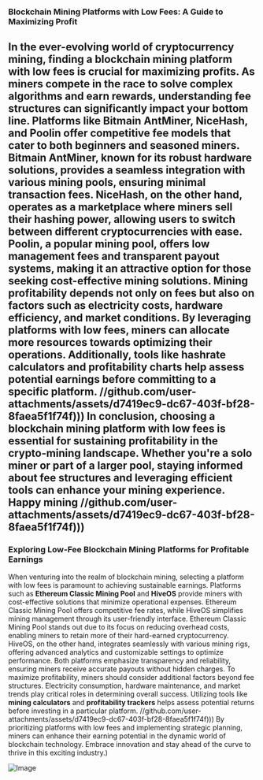 ### Blockchain Mining Platforms with Low Fees: A Guide to Maximizing Profit
In the ever-evolving world of cryptocurrency mining, finding a blockchain mining platform with low fees is crucial for maximizing profits. As miners compete in the race to solve complex algorithms and earn rewards, understanding fee structures can significantly impact your bottom line. Platforms like **Bitmain AntMiner**, **NiceHash**, and **Poolin** offer competitive fee models that cater to both beginners and seasoned miners.
Bitmain AntMiner, known for its robust hardware solutions, provides a seamless integration with various mining pools, ensuring minimal transaction fees. NiceHash, on the other hand, operates as a marketplace where miners sell their hashing power, allowing users to switch between different cryptocurrencies with ease. Poolin, a popular mining pool, offers low management fees and transparent payout systems, making it an attractive option for those seeking cost-effective mining solutions.
Mining profitability depends not only on fees but also on factors such as electricity costs, hardware efficiency, and market conditions. By leveraging platforms with low fees, miners can allocate more resources towards optimizing their operations. Additionally, tools like **hashrate calculators** and **profitability charts** help assess potential earnings before committing to a specific platform.
 //github.com/user-attachments/assets/d7419ec9-dc67-403f-bf28-8faea5f1f74f)))
In conclusion, choosing a blockchain mining platform with low fees is essential for sustaining profitability in the crypto-mining landscape. Whether you're a solo miner or part of a larger pool, staying informed about fee structures and leveraging efficient tools can enhance your mining experience. Happy mining //github.com/user-attachments/assets/d7419ec9-dc67-403f-bf28-8faea5f1f74f)))
---
### Exploring Low-Fee Blockchain Mining Platforms for Profitable Earnings
When venturing into the realm of blockchain mining, selecting a platform with low fees is paramount to achieving sustainable earnings. Platforms such as **Ethereum Classic Mining Pool** and **HiveOS** provide miners with cost-effective solutions that minimize operational expenses. Ethereum Classic Mining Pool offers competitive fee rates, while HiveOS simplifies mining management through its user-friendly interface.
Ethereum Classic Mining Pool stands out due to its focus on reducing overhead costs, enabling miners to retain more of their hard-earned cryptocurrency. HiveOS, on the other hand, integrates seamlessly with various mining rigs, offering advanced analytics and customizable settings to optimize performance. Both platforms emphasize transparency and reliability, ensuring miners receive accurate payouts without hidden charges.
To maximize profitability, miners should consider additional factors beyond fee structures. Electricity consumption, hardware maintenance, and market trends play critical roles in determining overall success. Utilizing tools like **mining calculators** and **profitability trackers** helps assess potential returns before investing in a particular platform.
 //github.com/user-attachments/assets/d7419ec9-dc67-403f-bf28-8faea5f1f74f)))
By prioritizing platforms with low fees and implementing strategic planning, miners can enhance their earning potential in the dynamic world of blockchain technology. Embrace innovation and stay ahead of the curve to thrive in this exciting industry.)

![Image](https://github.com/user-attachments/assets/d7419ec9-dc67-403f-bf28-8faea5f1f74f)
